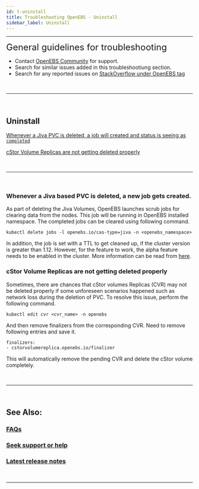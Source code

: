```yaml
---
id: t-uninstall
title: Troubleshooting OpenEBS - Uninstall
sidebar_label: Uninstall
---
```

------

<font size="5">General guidelines for troubleshooting</font>

- Contact <a href="/v240/docs/next/support.html" target="_blank">OpenEBS Community</a> for support.
- Search for similar issues added in this troubleshootiung section.
- Search for any reported issues on <a href=" https://stackoverflow.com/questions/tagged/openebs" target="_blank">StackOverflow under OpenEBS tag</a>

<br>
<hr>
<br>

## Uninstall

[Whenever a Jiva PVC is deleted, a job will created and status is seeing as `completed`](#jiva-deletion-scrub-job)

[cStor Volume Replicas are not getting deleted properly](#cvr-deletion)

<br>
<hr>
<br>

<h3><a class="anchor" aria-hidden="true" id="jiva-deletion-scrub-job"></a>Whenever a Jiva based PVC is deleted, a new job gets created.</h3>


As part of deleting the Jiva Volumes, OpenEBS launches scrub jobs for clearing data from the nodes. This job will be running in OpenEBS installed namespace. The completed jobs can be cleared using following command.

```
kubectl delete jobs -l openebs.io/cas-type=jiva -n <openebs_namespace>
```

In addition, the job is set with a TTL to get cleaned up, if the cluster version is greater than 1.12. However, for the feature to work, the alpha feature needs to be enabled in the cluster. More information can be read from [here](https://kubernetes.io/docs/concepts/workloads/controllers/jobs-run-to-completion/#clean-up-finished-jobs-automatically).



<h3><a class="anchor" aria-hidden="true" id="cvr-deletion"></a>cStor Volume Replicas are not getting deleted properly</h3>


Sometimes, there are chances that cStor volumes Replicas (CVR) may not be deleted properly if some unforeseen scenarios happened such as network loss during the deletion of PVC. To resolve this issue, perform the following command.

```
kubectl edit cvr <cvr_name> -n openebs
```

And then remove finalizers from the corresponding CVR. Need to remove following entries and save it.

```
finalizers:
- cstorvolumereplica.openebs.io/finalizer
```

This will automatically remove the pending CVR and delete the cStor volume completely.


<br>
<hr>
<br>

## See Also:

### [FAQs](/v240/docs/next/faq.html)

### [Seek support or help](/v240/docs/next/support.html)

### [Latest release notes](/v240/docs/next/releases.html)

<br>
<hr>
<br>


